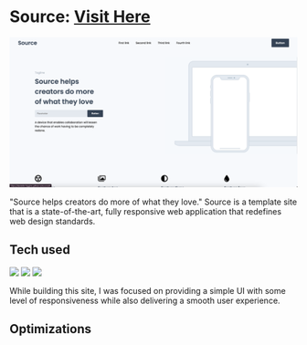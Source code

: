 # Source: <a target="_blank" href="https://danielle-higgins.github.io/source/">Visit Here</a>

<img src="https://github.com/Danielle-Higgins/source/blob/main/img/source-img.png">

"Source helps creators do more of what they love." Source is a template site that is a state-of-the-art, fully responsive web application that redefines web design standards.

## Tech used

<p>
  <img src="https://img.shields.io/badge/html5-%23E34F26.svg?style=for-the-badge&logo=html5&logoColor=white">
  <img src="https://img.shields.io/badge/css3-%231572B6.svg?style=for-the-badge&logo=css3&logoColor=white">
  <img src="https://img.shields.io/badge/javascript-%23323330.svg?style=for-the-badge&logo=javascript&logoColor=%23F7DF1E">
</p>

While building this site, I was focused on providing a simple UI with some level of responsiveness while also delivering a smooth user experience.

## Optimizations
